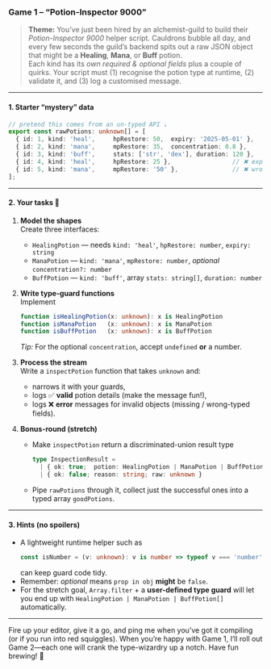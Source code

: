 ### Game 1 – **“Potion-Inspector 9000”**

> **Theme:** You’ve just been hired by an alchemist-guild to build their _Potion-Inspector 9000_ helper script. Cauldrons bubble all day, and every few seconds the guild’s backend spits out a raw JSON object that might be a **Healing**, **Mana**, or **Buff** potion.  
> Each kind has its _own required & optional fields_ plus a couple of quirks. Your script must (1) recognise the potion type at runtime, (2) validate it, and (3) log a customised message.

---

#### 1. Starter “mystery” data

```ts
// pretend this comes from an un-typed API ⇣
export const rawPotions: unknown[] = [
  { id: 1, kind: 'heal',     hpRestore: 50,  expiry: '2025-05-01' },
  { id: 2, kind: 'mana',     mpRestore: 35,  concentration: 0.8 },
  { id: 3, kind: 'buff',     stats: ['str', 'dex'], duration: 120 },
  { id: 4, kind: 'heal',     hpRestore: 25 },                 // ✖ expiry missing
  { id: 5, kind: 'mana',     mpRestore: '50' },               // ✖ wrong type
];
```

---

#### 2. Your tasks 💪

1. **Model the shapes**  
   Create three interfaces:
   * `HealingPotion`   — needs `kind: 'heal'`, `hpRestore: number`, `expiry: string`  
   * `ManaPotion`      — `kind: 'mana'`, `mpRestore: number`, *optional* `concentration?: number`  
   * `BuffPotion`      — `kind: 'buff'`, array `stats: string[]`, `duration: number`

2. **Write type-guard functions**  
   Implement  
   ```ts
   function isHealingPotion(x: unknown): x is HealingPotion
   function isManaPotion   (x: unknown): x is ManaPotion
   function isBuffPotion   (x: unknown): x is BuffPotion
   ```  
   *Tip:* For the optional `concentration`, accept `undefined` **or** a number.

3. **Process the stream**  
   Write a `inspectPotion` function that takes `unknown` and:
   * narrows it with your guards,
   * logs ✅ **valid** potion details (make the message fun!),
   * logs ❌ **error** messages for invalid objects (missing / wrong-typed fields).

4. **Bonus-round (stretch)**  
   * Make `inspectPotion` return a discriminated-union result type  
     ```ts
     type InspectionResult =
       | { ok: true;  potion: HealingPotion | ManaPotion | BuffPotion }
       | { ok: false; reason: string; raw: unknown }
     ```
   * Pipe `rawPotions` through it, collect just the successful ones into a typed array `goodPotions`.

---

#### 3. Hints (no spoilers)

- A lightweight runtime helper such as  
  ```ts
  const isNumber = (v: unknown): v is number => typeof v === 'number';
  ```  
  can keep guard code tidy.
- Remember: _optional_ means `prop in obj` **might** be `false`.
- For the stretch goal, `Array.filter` + a **user-defined type guard** will let you end up with `HealingPotion | ManaPotion | BuffPotion[]` automatically.

---

Fire up your editor, give it a go, and ping me when you’ve got it compiling (or if you run into red squiggles). When you’re happy with Game 1, I’ll roll out Game 2—each one will crank the type-wizardry up a notch. Have fun brewing! 🧪